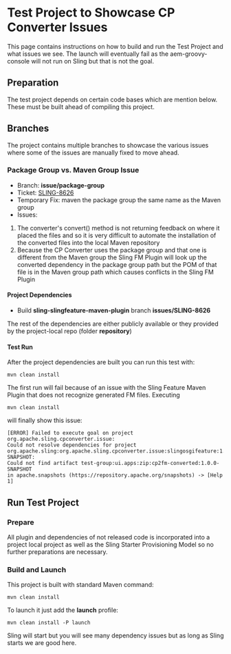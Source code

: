 # Test Project to Showcase CP Converter Issues

This page contains instructions on how to build and run the Test Project
and what issues we see.
The launch will eventually fail as the aem-groovy-console will not run
on Sling but that is not the goal.

## Preparation

The test project depends on certain code bases which are mention below.
These must be built ahead of compiling this project.

## Branches

The project contains multiple branches to showcase the various issues
where some of the issues are manually fixed to move ahead.

### Package Group vs. Maven Group Issue

* Branch: **issue/package-group**
* Ticket: [SLING-8626][SLING-8626]
* Temporary Fix: maven the package group the same name as the Maven group
* Issues:
1. The converter's convert() method is not returning feedback on where it
placed the files and so it is very difficult to automate the installation
of the converted files into the local Maven repository
2. Because the CP Converter uses the package group and that one is
different from the Maven group the Sling FM Plugin will look up the
converted dependency in the package group path but the POM of that file
is in the Maven group path which causes conflicts in the Sling FM Plugin

#### Project Dependencies

* Build **sling-slingfeature-maven-plugin** branch **issues/SLING-8626**

The rest of the dependencies are either publicly available or they
provided by the project-local repo (folder **repository**)

#### Test Run

After the project dependencies are built you can run this test with:
```
mvn clean install
```
The first run will fail because of an issue with the Sling Feature Maven
Plugin that does not recognize generated FM files.
Executing
```
mvn clean install
```
will finally show this issue:
```
[ERROR] Failed to execute goal on project org.apache.sling.cpconverter.issue: 
Could not resolve dependencies for project 
org.apache.sling:org.apache.sling.cpconverter.issue:slingosgifeature:1.0.0-SNAPSHOT: 
Could not find artifact test-group:ui.apps:zip:cp2fm-converted:1.0.0-SNAPSHOT 
in apache.snapshots (https://repository.apache.org/snapshots) -> [Help 1]
```

[SLING-8626]: https://issues.apache.org/jira/browse/SLING-8626

## Run Test Project

### Prepare

All plugin and dependencies of not released code is incorporated into a
project local project as well as the Sling Starter Provisioning Model
so no further preparations are necessary.

### Build and Launch

This project is built with standard Maven command:
```
mvn clean install
```

To launch it just add the **launch** profile:
```
mvn clean install -P launch
```

Sling will start but you will see many dependency issues but as long as
Sling starts we are good here.
